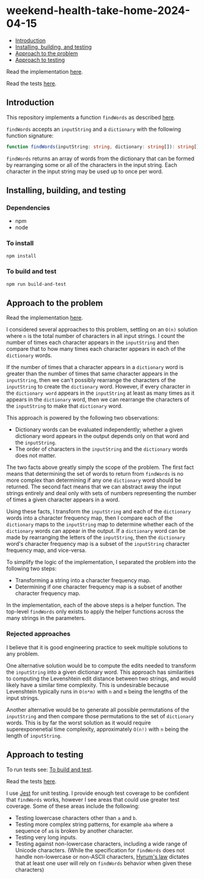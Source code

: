 # weekend-health-take-home-2024-04-15

-   [Introduction](#introduction)
-   [Installing, building, and testing](#installing-building-and-testing)
-   [Approach to the problem](#approach-to-the-problem)
-   [Approach to testing](#approach-to-testing)

Read the implementation [here](https://github.com/aaronstanek/weekend-health-take-home-2024-04-15/blob/main/src/index.ts).

Read the tests [here](https://github.com/aaronstanek/weekend-health-take-home-2024-04-15/blob/main/src/index.test.ts).

## Introduction

This repository implements a function `findWords` as described [here](https://weekendhealth.notion.site/Weekend-Health-Take-home-Challenge-327d5972824041829cf9ddc32cb7acd6).

`findWords` accepts an `inputString` and a `dictionary` with the following function signature:

```typescript
function findWords(inputString: string, dictionary: string[]): string[];
```

`findWords` returns an array of words from the dictionary that can be formed by rearranging some or all of the characters in the input string. Each character in the input string may be used up to once per word.

## Installing, building, and testing

### Dependencies

-   npm
-   node

### To install

```bash
npm install
```

### To build and test

```bash
npm run build-and-test
```

## Approach to the problem

Read the implementation [here](https://github.com/aaronstanek/weekend-health-take-home-2024-04-15/blob/main/src/index.ts).

I considered several approaches to this problem, settling on an `O(n)` solution where `n` is the total number of characters in all input strings. I count the number of times each character appears in the `inputString` and then compare that to how many times each character appears in each of the `dictionary` words.

If the number of times that a character appears in a `dictionary` word is greater than the number of times that same character appears in the `inputString`, then we can't possibly rearrange the characters of the `inputString` to create the `dictionary` word. However, if every character in the `dictionary word` appears in the `inputString` at least as many times as it appears in the `dictionary` word, then we can rearrange the characters of the `inputString` to make that `dictionary` word.

This approach is powered by the following two observations:

-   Dictionary words can be evaluated independently; whether a given dictionary word appears in the output depends only on that word and the `inputString`.
-   The order of characters in the `inputString` and the `dictionary` words does not matter.

The two facts above greatly simply the scope of the problem. The first fact means that determining the set of words to return from
`findWords` is no more complex than determining if any one `dictionary` word should be returned. The second fact means that we can abstract away the input strings entirely and deal only with sets of numbers representing the number of times a given character appears in a word.

Using these facts, I transform the `inputString` and each of the `dictionary` words into a character frequency map, then I compare each of the `dictionary` maps to the `inputString` map to determine whether each of the `dictionary` words can appear in the output. If a `dictionary` word can be made by rearranging the letters of the `inputString`, then the `dictionary` word's character frequency map is a subset of the `inputString` character frequency map, and vice-versa.

To simplify the logic of the implementation, I separated the problem into the following two steps:

-   Transforming a string into a character frequency map.
-   Determining if one character frequency map is a subset of another character frequency map.

In the implementation, each of the above steps is a helper function. The top-level `findWords` only exists to apply the helper functions across the many strings in the parameters.

### Rejected approaches

I believe that it is good engineering practice to seek multiple solutions to any problem.

One alternative solution would be to compute the edits needed to transform the `inputString` into a given dictionary word. This approach has similarities to computing the Levenshtein edit distance between two strings, and would likely have a similar time complexity. This is undesirable because Levenshtein typically runs in `O(n*m)` with `n` and `m` being the lengths of the input strings.

Another alternative would be to generate all possible permutations of the `inputString` and then compare those permutations to the set of `dictionary` words. This is by far the worst solution as it would require superexponenetial time complexity, approximately `O(n!)` with `n` being the length of `inputString`.

## Approach to testing

To run tests see: [To build and test](#to-build-and-test).

Read the tests [here](https://github.com/aaronstanek/weekend-health-take-home-2024-04-15/blob/main/src/index.test.ts).

I use [Jest](https://jestjs.io/) for unit testing. I provide enough test coverage to be confident that `findWords` works, however I see areas that could use greater test coverage. Some of these areas include the following:

-   Testing lowercase characters other than `a` and `b`.
-   Testing more complex string patterns, for example `aba` where a sequence of `a`s is broken by another character.
-   Testing very long inputs.
-   Testing against non-lowercase characters, including a wide range of Unicode characters. (While the specification for `findWords` does not handle non-lowercase or non-ASCII characters, [Hyrum's law](https://www.laws-of-software.com/laws/hyrum/) dictates that at least one user will rely on `findWords` behavior when given these characters)
